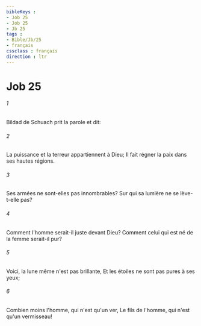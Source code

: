 ```yaml
---
bibleKeys : 
- Job 25
- Job 25
- Jb 25
tags : 
- Bible/Jb/25
- français
cssclass : français
direction : ltr
---
```


# Job 25

###### 1
Bildad de Schuach prit la parole et dit:
###### 2
La puissance et la terreur appartiennent à Dieu; Il fait régner la paix dans ses hautes régions.
###### 3
Ses armées ne sont-elles pas innombrables? Sur qui sa lumière ne se lève-t-elle pas?
###### 4
Comment l'homme serait-il juste devant Dieu? Comment celui qui est né de la femme serait-il pur?
###### 5
Voici, la lune même n'est pas brillante, Et les étoiles ne sont pas pures à ses yeux;
###### 6
Combien moins l'homme, qui n'est qu'un ver, Le fils de l'homme, qui n'est qu'un vermisseau!
